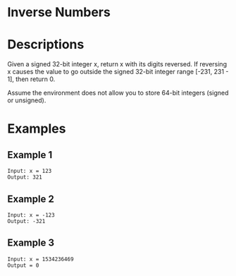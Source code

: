 # Inverse Numbers

# Descriptions

Given a signed 32-bit integer x, return x with its digits reversed. If reversing x causes the value to go outside the signed 32-bit integer range [-231, 231 - 1], then return 0.

Assume the environment does not allow you to store 64-bit integers (signed or unsigned).

# Examples

## Example 1

```
Input: x = 123
Output: 321
```

## Example 2

```
Input: x = -123
Output: -321
```

## Example 3

```
Input: x = 1534236469
Output = 0
```
